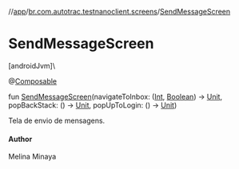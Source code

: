 //[app](../../index.md)/[br.com.autotrac.testnanoclient.screens](index.md)/[SendMessageScreen](-send-message-screen.md)

# SendMessageScreen

[androidJvm]\

@[Composable](https://developer.android.com/reference/kotlin/androidx/compose/runtime/Composable.html)

fun [SendMessageScreen](-send-message-screen.md)(navigateToInbox: ([Int](https://kotlinlang.org/api/latest/jvm/stdlib/kotlin/-int/index.html), [Boolean](https://kotlinlang.org/api/latest/jvm/stdlib/kotlin/-boolean/index.html)) -&gt; [Unit](https://kotlinlang.org/api/latest/jvm/stdlib/kotlin/-unit/index.html), popBackStack: () -&gt; [Unit](https://kotlinlang.org/api/latest/jvm/stdlib/kotlin/-unit/index.html), popUpToLogin: () -&gt; [Unit](https://kotlinlang.org/api/latest/jvm/stdlib/kotlin/-unit/index.html))

Tela de envio de mensagens.

#### Author

Melina Minaya
